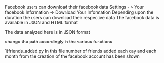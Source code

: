 Facebook users can download their facebook data
Settings - > Your facebook Information -> Download Your Information 
Depending upon the duration the users can download their respective data
The facebook data is available in JSON and HTML format

The data analyzed here is in JSON format

change the path accordingly in the various functions

1)friends_added.py
In this file number of friends added each day and each month from the creation of the facebook account has been shown

